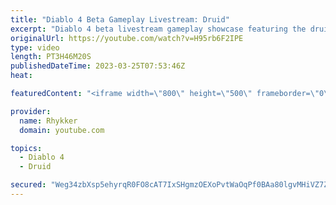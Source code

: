 ```yaml
---
title: "Diablo 4 Beta Gameplay Livestream: Druid"
excerpt: "Diablo 4 beta livestream gameplay showcase featuring the druid. End-game not included in beta. Diablo 4 release date is June 6."
originalUrl: https://youtube.com/watch?v=H95rb6F2IPE
type: video
length: PT3H46M20S
publishedDateTime: 2023-03-25T07:53:46Z
heat: 

featuredContent: "<iframe width=\"800\" height=\"500\" frameborder=\"0\" src=\"https://www.youtube.com/embed/H95rb6F2IPE\" allow=\"accelerometer; autoplay; encrypted-media; gyroscope; picture-in-picture\" allowfullscreen></iframe>"

provider:
  name: Rhykker
  domain: youtube.com

topics:
  - Diablo 4
  - Druid

secured: "Weg34zbXsp5ehyrqR0FO8cAT7IxSHgmzOEXoPvtWaOqPf0BAa80lgvMHiVZ7ZZoYKrD6VcLx6a/dqrpdnOVuB3KtWaFO+tsmTB/okPmHFRzT9gFFcFkvLVc294yVTvBS/UGOPhbQJcyX+JXcKB/MZedtkOg9N5Xm7KFokXo4QXgJ/cSHMo/WE6WacP0i4DTEqo9UGwL9p/ER/7j1PThhsB5PXq4cM1bMGGkXzTDqRn3JWcK6YHE+9cIOfoL17kPeNUQvlE/M3MrtlVa811KqPCxrUUhn/bc1rlNt+ZVGOB9VxD2/Cs8p6Ke1mA3iy3k2YRWl5RRrYEBQh/07qyH4GhexXWHHs/lEAHccMUssKFz9MGvFYdtmxixhJ/8RIP+pg1tvjcPSdQGLXE3V4jWgDlXXxDfkxZDPG36Zme6ZPEvKa+NdNuqEzjrmNLid7Ep2;Wh51AEAEBCtRem9oZMa7Og=="
---
```



